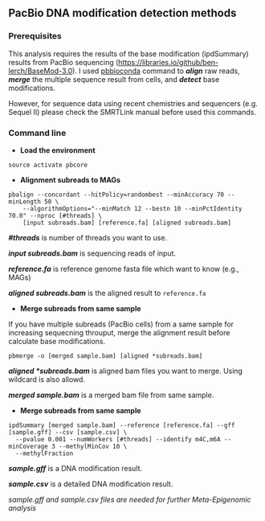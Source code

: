 ## __PacBio DNA modification detection methods__

### __Prerequisites__

  This analysis requires the results of the base modification (ipdSummary) results from PacBio sequencing (https://libraries.io/github/ben-lerch/BaseMod-3.0). I used [pbbioconda](https://github.com/PacificBiosciences/pbbioconda) command to ___align___ raw reads, ___merge___ the multiple sequence result from cells, and ___detect___ base modifications.
  
  However, for sequence data using recent chemistries and sequencers (e.g. Sequel II) please check the SMRTLink manual before used this commands.

### __Command line__

- __Load the environment__

`source activate pbcore`


- __Alignment subreads to MAGs__

```
pbalign --concordant --hitPolicy=randombest --minAccuracy 70 --minLength 50 \
    --algorithmOptions="--minMatch 12 --bestn 10 --minPctIdentity 70.0" --nproc [#threads] \
    [input subreads.bam] [reference.fa] [aligned subreads.bam]
```
___#threads___ is number of threads you want to use.

___input subreads.bam___ is sequencing reads of input.

___reference.fa___ is reference genome fasta file which want to know (e.g., MAGs)

___aligned subreads.bam___ is the aligned result to `reference.fa`


- __Merge subreads from same sample__

If you have multiple subreads (PacBio cells) from a same sample for increasing sequecning throuput, merge the alignment result before calculate base modifications.

`pbmerge -o [merged sample.bam] [aligned *subreads.bam]`

___aligned *subreads.bam___ is aligned bam files you want to merge. Using wildcard is also allowd.

___merged sample.bam___ is a merged bam file from same sample.


- __Merge subreads from same sample__

```
ipdSummary [merged sample.bam] --reference [reference.fa] --gff [sample.gff] --csv [sample.csv] \
  --pvalue 0.001 --numWorkers [#threads] --identify m4C,m6A --minCoverage 3 --methylMinCov 10 \
  --methylFraction
```
___sample.gff___ is a DNA modification result.

___sample.csv___ is a detailed DNA modification result.

_sample.gff and sample.csv files are needed for further Meta-Epigenomic analysis_
